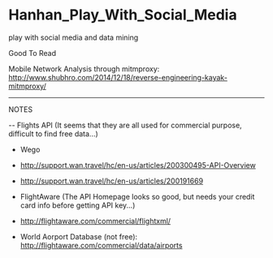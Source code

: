 # Hanhan_Play_With_Social_Media
play with social media and data mining




Good To Read

Mobile Network Analysis through mitmproxy: http://www.shubhro.com/2014/12/18/reverse-engineering-kayak-mitmproxy/


*********************************************

NOTES

-- Flights API   (It seems that they are all used for commercial purpose, difficult to find free data...)

* Wego
 * http://support.wan.travel/hc/en-us/articles/200300495-API-Overview
 * http://support.wan.travel/hc/en-us/articles/200191669

* FlightAware  (The API Homepage looks so good, but needs your credit card info before getting API key...)
 * http://flightaware.com/commercial/flightxml/
 * World Aorport Database (not free): http://flightaware.com/commercial/data/airports
